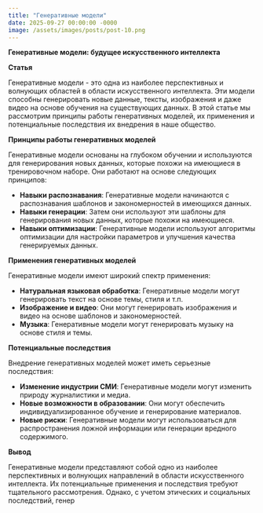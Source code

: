 ```yaml
---
title: "Генеративные модели"
date: 2025-09-27 00:00:00 -0000
image: /assets/images/posts/post-10.png
---
```

**Генеративные модели: будущее искусственного интеллекта**

**Статья**

Генеративные модели - это одна из наиболее перспективных и волнующих областей в области искусственного интеллекта. Эти модели способны генерировать новые данные, тексты, изображения и даже видео на основе обучения на существующих данных. В этой статье мы рассмотрим принципы работы генеративных моделей, их применения и потенциальные последствия их внедрения в наше общество.

**Принципы работы генеративных моделей**

Генеративные модели основаны на глубоком обучении и используются для генерирования новых данных, которые похожи на имеющиеся в тренировочном наборе. Они работают на основе следующих принципов:

- **Навыки распознавания**: Генеративные модели начинаются с распознавания шаблонов и закономерностей в имеющихся данных.
- **Навыки генерации**: Затем они используют эти шаблоны для генерирования новых данных, которые похожи на имеющиеся.
- **Навыки оптимизации**: Генеративные модели используют алгоритмы оптимизации для настройки параметров и улучшения качества генерируемых данных.

**Применения генеративных моделей**

Генеративные модели имеют широкий спектр применения:

- **Натуральная языковая обработка**: Генеративные модели могут генерировать текст на основе темы, стиля и т.п.
- **Изображение и видео**: Они могут генерировать изображения и видео на основе шаблонов и закономерностей.
- **Музыка**: Генеративные модели могут генерировать музыку на основе стиля и темы.

**Потенциальные последствия**

Внедрение генеративных моделей может иметь серьезные последствия:

- **Изменение индустрии СМИ**: Генеративные модели могут изменить природу журналистики и медиа.
- **Новые возможности в образовании**: Они могут обеспечить индивидуализированное обучение и генерирование материалов.
- **Новые риски**: Генеративные модели могут использоваться для распространения ложной информации или генерации вредного содержимого.

**Вывод**

Генеративные модели представляют собой одно из наиболее перспективных и волнующих направлений в области искусственного интеллекта. Их потенциальные применения и последствия требуют тщательного рассмотрения. Однако, с учетом этических и социальных последствий, генер
